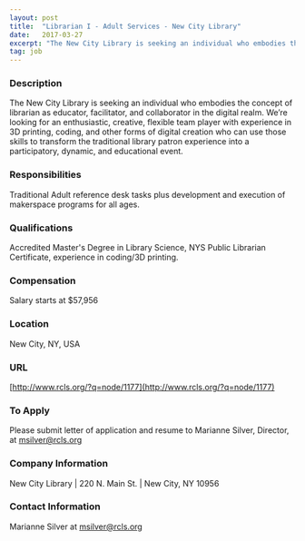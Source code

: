 ```yaml
---
layout: post
title:  "Librarian I - Adult Services - New City Library"
date:   2017-03-27
excerpt: "The New City Library is seeking an individual who embodies the concept of librarian as educator, facilitator, and collaborator in the digital realm. We’re looking for an enthusiastic, creative, flexible team player with experience in 3D printing, coding, and other forms of digital creation who can use those skills to..."
tag: job
---
```


### Description   

The New City Library is seeking an individual who embodies the concept of librarian as educator, facilitator, and collaborator in the digital realm.  We’re looking for an enthusiastic, creative, flexible team player with experience in 3D printing, coding, and other forms of digital creation who can use those skills to transform the traditional library patron experience into a participatory, dynamic, and educational event.


### Responsibilities   

Traditional Adult reference desk tasks plus development and execution of makerspace programs for all ages.


### Qualifications   

Accredited Master's Degree in Library Science, NYS Public Librarian Certificate, experience in coding/3D printing.


### Compensation   

Salary starts at $57,956


### Location   

New City, NY, USA


### URL   

[http://www.rcls.org/?q=node/1177](http://www.rcls.org/?q=node/1177)

### To Apply   

Please submit letter of application and resume to Marianne Silver, Director, at msilver@rcls.org


### Company Information   

New City Library | 220 N. Main St. | New City, NY  10956


### Contact Information   

Marianne Silver at msilver@rcls.org

